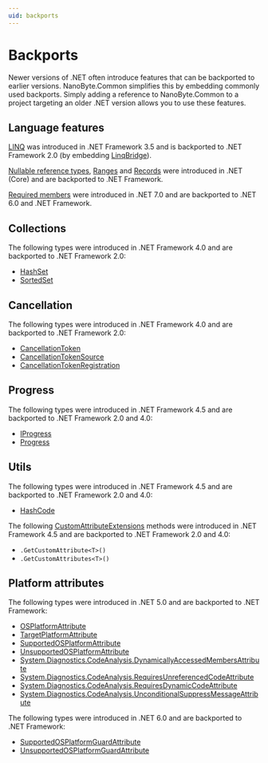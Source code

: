 ```yaml
---
uid: backports
---
```


# Backports

Newer versions of .NET often introduce features that can be backported to earlier versions. NanoByte.Common simplifies this by embedding commonly used backports. Simply adding a reference to NanoByte.Common to a project targeting an older .NET version allows you to use these features.

## Language features

[LINQ](https://docs.microsoft.com/dotnet/csharp/programming-guide/concepts/linq/) was introduced in .NET Framework 3.5 and is backported to .NET Framework 2.0 (by embedding [LinqBridge](http://www.albahari.com/nutshell/linqbridge.aspx)).

[Nullable reference types](https://docs.microsoft.com/dotnet/csharp/nullable-references), [Ranges](https://docs.microsoft.com/dotnet/csharp/language-reference/proposals/csharp-8.0/ranges) and [Records](https://docs.microsoft.com/dotnet/csharp/language-reference/proposals/csharp-9.0/records) were introduced in .NET (Core) and are backported to .NET Framework.

[Required members](https://learn.microsoft.com/dotnet/csharp/language-reference/proposals/csharp-11.0/required-members) were introduced in .NET 7.0 and are backported to .NET 6.0 and .NET Framework.

## Collections

The following types were introduced in .NET Framework 4.0 and are backported to .NET Framework 2.0:

- [HashSet<T>](https://learn.microsoft.com/dotnet/api/system.collections.generic.hashset-1)
- [SortedSet<T>](https://learn.microsoft.com/dotnet/api/system.collections.generic.sortedset-1)

## Cancellation

The following types were introduced in .NET Framework 4.0 and are backported to .NET Framework 2.0:

- [CancellationToken](https://learn.microsoft.com/dotnet/api/system.threading.cancellationtoken)
- [CancellationTokenSource](https://learn.microsoft.com/dotnet/api/system.threading.cancellationtokensource)
- [CancellationTokenRegistration](https://learn.microsoft.com/dotnet/api/system.threading.cancellationtokenregistration)

## Progress

The following types were introduced in .NET Framework 4.5 and are backported to .NET Framework 2.0 and 4.0:

- [IProgress<T>](https://learn.microsoft.com/dotnet/api/system.iprogress-1)
- [Progress<T>](https://learn.microsoft.com/dotnet/api/system.progress-1)

## Utils

The following types were introduced in .NET Framework 4.5 and are backported to .NET Framework 2.0 and 4.0:

- [HashCode](https://learn.microsoft.com/dotnet/api/system.hashcode)

The following [CustomAttributeExtensions](https://learn.microsoft.com/dotnet/api/system.reflection.customattributeextensions) methods were introduced in .NET Framework 4.5 and are backported to .NET Framework 2.0 and 4.0:

- `.GetCustomAttribute<T>()`
- `.GetCustomAttributes<T>()`

## Platform attributes

The following types were introduced in .NET 5.0 and are backported to .NET Framework:

- [OSPlatformAttribute](https://learn.microsoft.com/dotnet/api/system.runtime.versioning.osplatformattribute)
- [TargetPlatformAttribute](https://learn.microsoft.com/dotnet/api/system.runtime.versioning.targetplatformattribute)
- [SupportedOSPlatformAttribute](https://learn.microsoft.com/dotnet/api/system.runtime.versioning.supportedosplatformattribute)
- [UnsupportedOSPlatformAttribute](https://learn.microsoft.com/dotnet/api/system.runtime.versioning.unsupportedosplatformattribute)
- [System.Diagnostics.CodeAnalysis.DynamicallyAccessedMembersAttribute](https://learn.microsoft.com/en-us/dotnet/api/system.diagnostics.codeanalysis.dynamicallyaccessedmembersattribute)
- [System.Diagnostics.CodeAnalysis.RequiresUnreferencedCodeAttribute](https://learn.microsoft.com/en-us/dotnet/api/system.diagnostics.codeanalysis.requiresunreferencedcodeattribute)
- [System.Diagnostics.CodeAnalysis.RequiresDynamicCodeAttribute](https://learn.microsoft.com/en-us/dotnet/api/system.diagnostics.codeanalysis.requiresdynamiccodeattribute)
- [System.Diagnostics.CodeAnalysis.UnconditionalSuppressMessageAttribute](https://learn.microsoft.com/en-us/dotnet/api/system.diagnostics.codeanalysis.unconditionalsuppressmessageattribute)

The following types were introduced in .NET 6.0 and are backported to .NET Framework:

- [SupportedOSPlatformGuardAttribute](https://learn.microsoft.com/dotnet/api/system.runtime.versioning.supportedosplatformguardattribute)
- [UnsupportedOSPlatformGuardAttribute](https://learn.microsoft.com/dotnet/api/system.runtime.versioning.unsupportedosplatformguardattribute)
